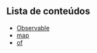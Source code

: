 ## Lista de conteúdos

- [Observable](https://vbobell.github.io/nestjs-observable-example/content/rxjs-observable)
- [map](https://vbobell.github.io/nestjs-observable-example/content/rxjs-map)
- [of](https://vbobell.github.io/nestjs-observable-example/content/rxjs-of)
